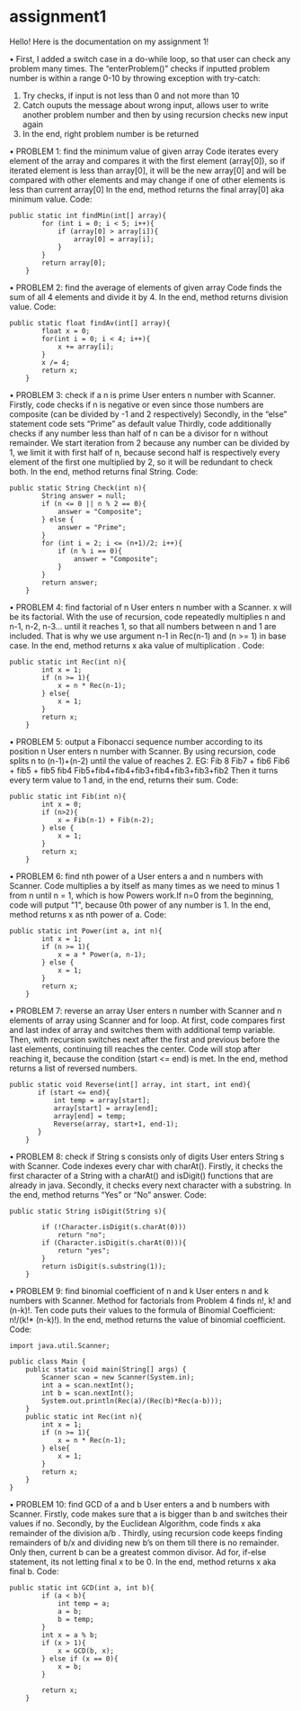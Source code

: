 # assignment1
Hello! Here is the documentation on my assignment 1!

•	First, I added a switch case in a do-while loop, so that user can check any problem many times. The “enterProblem()” checks if inputted problem number is within a range 0-10 by throwing exception with try-catch:
1.	Try checks, if input is not less than 0 and not more than 10
2.	Catch ouputs the message about wrong input, allows user to write another problem number and then by using recursion checks new input again
3.	In the end, right problem number is be returned

•	PROBLEM 1: find the minimum value of given array
Code iterates every element of the array and compares it with the first element (array[0]), so if iterated element is less than array[0], it will be the new array[0] and will be compared with other elements and may change if one of other elements is less than current array[0]
In the end, method returns the final array[0] aka minimum value.
Code:
```
public static int findMin(int[] array){
        for (int i = 0; i < 5; i++){
            if (array[0] > array[i]){
                array[0] = array[i];
            }
        }
        return array[0];
    }
```
•	PROBLEM 2: find the average of elements of given array
Code finds the sum of all 4 elements and divide it by 4.
In the end, method returns division value. 
Code:
```
public static float findAv(int[] array){
        float x = 0;
        for(int i = 0; i < 4; i++){
            x += array[i];
        }
        x /= 4;
        return x;
    }
```
•	PROBLEM 3: check if a n is prime
User enters n number with Scanner.
Firstly, code checks if n is negative or even since those numbers are composite (can be divided by -1 and 2 respectively)
Secondly, in the “else” statement code sets “Prime” as default value
Thirdly, code additionally checks if any number less than half of n can be a divisor for n without remainder. We start iteration from 2 because any number can be divided by 1, we limit it with first half of n, because second half is respectively every element of the first one multiplied by 2, so it will be redundant to check both.
In the end, method returns final String. 
Code:
```
public static String Check(int n){
        String answer = null;
        if (n <= 0 || n % 2 == 0){
            answer = "Composite";
        } else {
            answer = "Prime";
        }
        for (int i = 2; i <= (n+1)/2; i++){
            if (n % i == 0){
                answer = "Composite";
            }
        }
        return answer;
    }
```
•	PROBLEM 4: find factorial of n
User enters n number with a Scanner. x will be its factorial.
With the use of recursion, code repeatedly multiplies n and n-1, n-2, n-3… until it reaches 1, so that all numbers between n and 1 are included. That is why we use argument n-1 in Rec(n-1) and (n >= 1) in base case.
In the end, method returns x aka value of multiplication . 
Code:
```
public static int Rec(int n){
        int x = 1;
        if (n >= 1){
            x = n * Rec(n-1);
        } else{
            x = 1;
        }
        return x;
    }
```
•	PROBLEM 5: output a Fibonacci sequence number according to its position n
User enters n number with Scanner.
By using recursion, code splits n to (n-1)+(n-2) until the value of reaches 2. EG:
Fib 8
Fib7 + fib6
Fib6 + fib5 + fib5 fib4
Fib5+fib4+fib4+fib3+fib4+fib3+fib3+fib2
Then it turns every term value to 1 and, in the end, returns their sum.
Code:
```
public static int Fib(int n){
        int x = 0;
        if (n>2){
            x = Fib(n-1) + Fib(n-2);
        } else {
            x = 1;
        }
        return x;
    }
```
•	PROBLEM 6: find nth power of a
User enters a and n numbers with Scanner.
Code multiplies a by itself as many times as we need to minus 1 from n until n = 1, which is how Powers work.If n=0 from the beginning, code will putput "1", because 0th power of any number is 1. 
In the end, method returns x as nth power of a.
Code:
```
public static int Power(int a, int n){
        int x = 1;
        if (n >= 1){
            x = a * Power(a, n-1);
        } else {
            x = 1;
        }
        return x;
    }
```
•	PROBLEM 7: reverse an array
User enters n number with Scanner and n elements of array using Scanner and for loop.
At first, code compares first and last index of array and switches them with additional temp variable. Then, with recursion switches next after the first and previous before the last elements, continuing till reaches the center. Code will stop after reaching it, because the condition (start <= end) is met.
In the end, method returns a list of reversed numbers.
```
public static void Reverse(int[] array, int start, int end){
       if (start <= end){
           int temp = array[start];
           array[start] = array[end];
           array[end] = temp;
           Reverse(array, start+1, end-1);
       }
    }
```
•	PROBLEM 8: check if String s consists only of digits
User enters String s with Scanner.
Code indexes every char with charAt(). Firstly, it checks the first character of a String with a charAt() and isDigit() functions that are already in java. Secondly, it checks every next character with a substring.
In the end, method returns “Yes” or “No” answer.
Code:
```
public static String isDigit(String s){

        if (!Character.isDigit(s.charAt(0)))
            return "no";
        if (Character.isDigit(s.charAt(0))){
            return "yes";
        }
        return isDigit(s.substring(1));
    }
```
•	PROBLEM 9: find binomial coefficient of n and k
User enters n and k numbers with Scanner.
Method for factorials from Problem 4 finds n!, k! and (n-k)!. Ten code puts their values to the formula of Binomial Coefficient: n!/(k!* (n-k)!).
In the end, method returns the value of binomial coefficient.
Code:
```
import java.util.Scanner;

public class Main {
    public static void main(String[] args) {
        Scanner scan = new Scanner(System.in);
        int a = scan.nextInt();
        int b = scan.nextInt();
        System.out.println(Rec(a)/(Rec(b)*Rec(a-b)));
    }
    public static int Rec(int n){
        int x = 1;
        if (n >= 1){
            x = n * Rec(n-1);
        } else{
            x = 1;
        }
        return x;
    }
}
```
•	PROBLEM 10: find GCD of a and b
User enters a and b numbers with Scanner.
Firstly, code makes sure that a is bigger than b and switches their values if no. 
Secondly, by the Euclidean Algorithm, code finds x aka remainder of the division a/b .
Thirdly, using recursion code keeps finding remainders of b/x and dividing new b’s on them till there is no remainder. Only then, current b can be a greatest common divisor. Ad for, if-else statement, its not letting final x to be 0.
In the end, method returns x aka final b.
Code:
```
public static int GCD(int a, int b){
        if (a < b){
            int temp = a;
            a = b;
            b = temp;
        }
        int x = a % b;
        if (x > 1){
            x = GCD(b, x);
        } else if (x == 0){
            x = b;
        }

        return x;
    }
```
